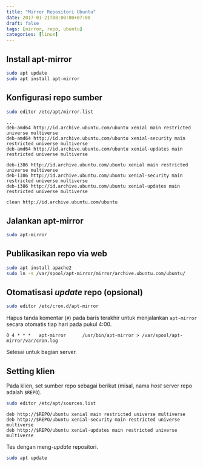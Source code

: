 ```yaml
---
title: "Mirror Repositori Ubuntu"
date: 2017-01-21T08:00:00+07:00
draft: false
tags: [mirror, repo, ubuntu]
categories: [linux]
---
```


## Install apt-mirror

~~~ sh
sudo apt update
sudo apt install apt-mirror
~~~

## Konfigurasi repo sumber

~~~ sh
sudo editor /etc/apt/mirror.list
~~~

~~~
...
deb-amd64 http://id.archive.ubuntu.com/ubuntu xenial main restricted universe multiverse
deb-amd64 http://id.archive.ubuntu.com/ubuntu xenial-security main restricted universe multiverse
deb-amd64 http://id.archive.ubuntu.com/ubuntu xenial-updates main restricted universe multiverse

deb-i386 http://id.archive.ubuntu.com/ubuntu xenial main restricted universe multiverse
deb-i386 http://id.archive.ubuntu.com/ubuntu xenial-security main restricted universe multiverse
deb-i386 http://id.archive.ubuntu.com/ubuntu xenial-updates main restricted universe multiverse

clean http://id.archive.ubuntu.com/ubuntu
~~~

## Jalankan apt-mirror

~~~ sh
sudo apt-mirror
~~~


## Publikasikan repo via web

~~~ sh
sudo apt install apache2
sudo ln -s /var/spool/apt-mirror/mirror/archive.ubuntu.com/ubuntu/
~~~


## Otomatisasi *update* repo (opsional)

~~~ sh
sudo editor /etc/cron.d/apt-mirror
~~~

Hapus tanda komentar (`#`) pada baris terakhir untuk menjalankan `apt-mirror` secara otomatis tiap hari pada pukul 4:00.

~~~
0 4 * * *   apt-mirror      /usr/bin/apt-mirror > /var/spool/apt-mirror/var/cron.log
~~~

Selesai untuk bagian server.


## Setting klien

Pada klien, set sumber repo sebagai berikut (misal, nama *host* server repo adalah `$REPO`).

~~~ sh
sudo editor /etc/apt/sources.list
~~~

~~~
deb http://$REPO/ubuntu xenial main restricted universe multiverse
deb http://$REPO/ubuntu xenial-security main restricted universe multiverse
deb http://$REPO/ubuntu xenial-updates main restricted universe multiverse
~~~

Tes dengan meng-*update* repositori.

~~~ sh
sudo apt update
~~~
